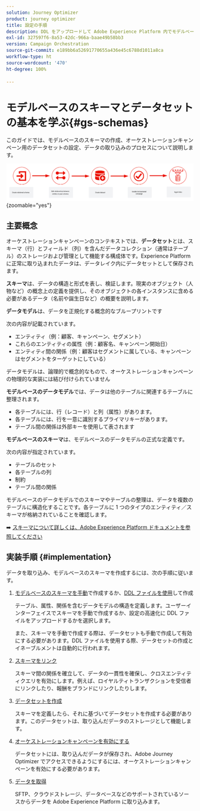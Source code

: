 ```yaml
---
solution: Journey Optimizer
product: journey optimizer
title: 設定の手順
description: DDL をアップロードして Adobe Experience Platform 内でモデルベースのスキーマを作成する方法について説明します。
exl-id: 327597f6-8a53-42dc-966a-baae49b58bb3
version: Campaign Orchestration
source-git-commit: e189bb6a52691770655a436e45c6788d1011a8ca
workflow-type: ht
source-wordcount: '470'
ht-degree: 100%

---
```



# モデルベースのスキーマとデータセットの基本を学ぶ{#gs-schemas}

このガイドでは、モデルベースのスキーマの作成、オーケストレーションキャンペーン用のデータセットの設定、データの取り込みのプロセスについて説明します。

![スキーマ](assets/do-not-localize/schema_admin.png){zoomable="yes"}

## 主要概念

オーケストレーションキャンペーンのコンテキストでは、**データセット**&#x200B;とは、スキーマ（行）とフィールド（列）を含んだデータコレクション（通常はテーブル）のストレージおよび管理として機能する構成体です。Experience Platform に正常に取り込まれたデータは、データレイク内にデータセットとして保存されます。

**スキーマ**&#x200B;は、データの構造と形式を表し、検証します。現実のオブジェクト（人物など）の概念上の定義を提供し、そのオブジェクトの各インスタンスに含める必要があるデータ（名前や誕生日など）の概要を説明します。

**データモデル**&#x200B;は、データを正規化する概念的なブループリントです

次の内容が記載されています。

* エンティティ（例：顧客、キャンペーン、セグメント）
* これらのエンティティの属性（例：顧客名、キャンペーン開始日）
* エンティティ間の関係（例：顧客はセグメントに属している、キャンペーンはセグメントをターゲットにしている）

データモデルは、論理的で概念的なもので、オーケストレーションキャンペーンの物理的な実装には結び付けられていません

**モデルベースのデータモデル**&#x200B;では、データは他のテーブルに関連するテーブルに整理されます。

* 各テーブルには、行（レコード）と列（属性）があります。
* 各テーブルには、行を一意に識別するプライマリキーがあります。
* テーブル間の関係は外部キーを使用して表されます

**モデルベースのスキーマ**&#x200B;は、モデルベースのデータモデルの正式な定義です。

次の内容が指定されています。

* テーブルのセット
* 各テーブルの列
* 制約
* テーブル間の関係

モデルベースのデータモデルでのスキーマやテーブルの整理は、データを複数のテーブルに構造化することです。各テーブルに 1 つのタイプのエンティティ／スキーマが格納されていることを確認します。

➡️ [スキーマについて詳しくは、Adobe Experience Platform ドキュメントを参照してください](https://experienceleague.adobe.com/ja/docs/experience-platform/xdm/ui/resources/schemas#create-model-based-schema)

## 実装手順 {#implementation}

データを取り込み、モデルベースのスキーマを作成するには、次の手順に従います。

1. [モデルベースのスキーマを手動](manual-schema.md)で作成するか、[DDL ファイルを使用](file-upload-schema.md)して作成

   テーブル、属性、関係を含むデータモデルの構造を定義します。ユーザーインターフェイスでスキーマを手動で作成するか、設定の高速化に DDL ファイルをアップロードするかを選択します。

   また、スキーマを手動で作成する際は、データセットも手動で作成して有効にする必要があります。DDL ファイルを使用する際、データセットの作成とイネーブルメントは自動的に行われます。

1. [スキーマをリンク](file-upload-schema.md)

   スキーマ間の関係を確立して、データの一貫性を確保し、クロスエンティティクエリを有効にします。例えば、ロイヤルティトランザクションを受信者にリンクしたり、報酬をブランドにリンクしたりします。

1. [データセットを作成](manual-schema.md#dataset)

   スキーマを定義したら、それに基づいてデータセットを作成する必要があります。このデータセットは、取り込んだデータのストレージとして機能します。

1. [オーケストレーションキャンペーンを有効にする](manual-schema.md#enable)

   データセットには、取り込んだデータが保存され、Adobe Journey Optimizer でアクセスできるようにするには、オーケストレーションキャンペーンを有効にする必要があります。

1. [データを取得](ingest-data.md)

   SFTP、クラウドストレージ、データベースなどのサポートされているソースからデータを Adobe Experience Platform に取り込みます。


